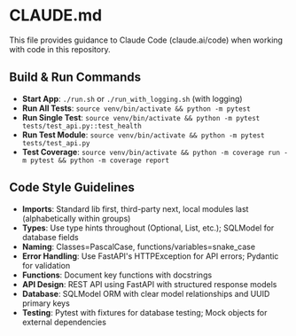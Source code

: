 # CLAUDE.md

This file provides guidance to Claude Code (claude.ai/code) when working with code in this repository.

## Build & Run Commands
- **Start App**: `./run.sh` or `./run_with_logging.sh` (with logging)
- **Run All Tests**: `source venv/bin/activate && python -m pytest`
- **Run Single Test**: `source venv/bin/activate && python -m pytest tests/test_api.py::test_health`
- **Run Test Module**: `source venv/bin/activate && python -m pytest tests/test_api.py`
- **Test Coverage**: `source venv/bin/activate && python -m coverage run -m pytest && python -m coverage report`

## Code Style Guidelines
- **Imports**: Standard lib first, third-party next, local modules last (alphabetically within groups)
- **Types**: Use type hints throughout (Optional, List, etc.); SQLModel for database fields
- **Naming**: Classes=PascalCase, functions/variables=snake_case
- **Error Handling**: Use FastAPI's HTTPException for API errors; Pydantic for validation
- **Functions**: Document key functions with docstrings
- **API Design**: REST API using FastAPI with structured response models 
- **Database**: SQLModel ORM with clear model relationships and UUID primary keys
- **Testing**: Pytest with fixtures for database testing; Mock objects for external dependencies